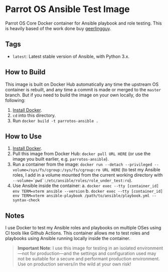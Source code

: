 # Parrot OS Ansible Test Image

Parrot OS Core Docker container for Ansible playbook and role testing. This is heavily based of the work done buy [geerlingguy](https://github.com/geerlingguy).

## Tags

- `latest`: Latest stable version of Ansible, with Python 3.x.

## How to Build

This image is built on Docker Hub automatically any time the upstream OS container is rebuilt, and any time a commit is made or merged to the `master` branch. But if you need to build the image on your own locally, do the following:

  1. [Install Docker](https://docs.docker.com/engine/installation/).
  2. `cd` into this directory.
  3. Run `docker build -t parrotos-ansible .`

## How to Use

  1. [Install Docker](https://docs.docker.com/engine/installation/).
  2. Pull this image from Docker Hub: `docker pull URL HERE` (or use the image you built earlier, e.g. `parrotos-ansible`).
  3. Run a container from the image: `docker run --detach --privileged --volume=/sys/fs/cgroup:/sys/fs/cgroup:ro URL HERE` (to test my Ansible roles, I add in a volume mounted from the current working directory with ``--volume=`pwd`:/etc/ansible/roles/role_under_test:ro``).
  4. Use Ansible inside the container:
    a. `docker exec --tty [container_id] env TERM=xterm ansible --version`
    b. `docker exec --tty [container_id] env TERM=xterm ansible-playbook /path/to/ansible/playbook.yml --syntax-check`

## Notes

I use Docker to test my Ansible roles and playbooks on multiple OSes using CI tools like Github Actions. This container allows me to test roles and playbooks using Ansible running locally inside the container.

> **Important Note**: I use this image for testing in an isolated environment—not for production—and the settings and configuration used may not be suitable for a secure and performant production environment. Use on production servers/in the wild at your own risk!
